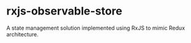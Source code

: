 # rxjs-observable-store
A state management solution implemented using RxJS to mimic Redux architecture.
